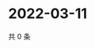 # 2022-03-11

共 0 条

<!-- BEGIN WEIBO -->
<!-- 最后更新时间 Fri Mar 11 2022 01:15:55 GMT+0800 (China Standard Time) -->

<!-- END WEIBO -->
